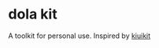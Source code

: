 # dola kit

A toolkit for personal use. Inspired by [kiuikit](https://github.com/ashawkey/kiuikit)

